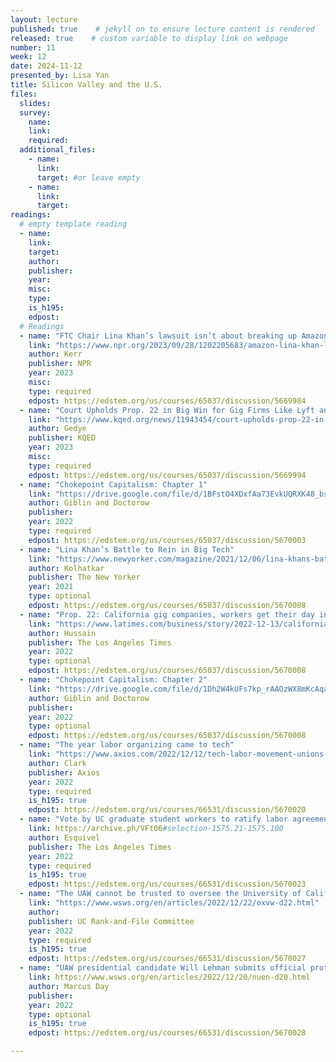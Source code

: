 ```yaml
---
layout: lecture
published: true    # jekyll on to ensure lecture content is rendered
released: true    # custom variable to display link on webpage
number: 11
week: 12
date: 2024-11-12
presented_by: Lisa Yan
title: Silicon Valley and the U.S.
files:
  slides:
  survey:
    name:
    link: 
    required:
  additional_files:
    - name: 
      link: 
      target: #or leave empty
    - name: 
      link: 
      target:
readings:
  # empty template reading 
  - name: 
    link:
    target:
    author:
    publisher: 
    year: 
    misc: 
    type: 
    is_h195: 
    edpost:
  # Readings 
  - name: "FTC Chair Lina Khan’s lawsuit isn’t about breaking up Amazon, for now"
    link: "https://www.npr.org/2023/09/28/1202205683/amazon-lina-khan-lawsuit-monopoly-prices-sellers-shoppers"
    author: Kerr
    publisher: NPR
    year: 2023
    misc: 
    type: required
    edpost: https://edstem.org/us/courses/65037/discussion/5669984
  - name: "Court Upholds Prop. 22 in Big Win for Gig Firms Like Lyft and Uber"
    link: "https://www.kqed.org/news/11943454/court-upholds-prop-22-in-big-win-for-gig-firms-like-lyft-and-uber"
    author: Gedye
    publisher: KQED
    year: 2023
    misc: 
    type: required
    edpost: https://edstem.org/us/courses/65037/discussion/5669994
  - name: "Chokepoint Capitalism: Chapter 1"
    link: "https://drive.google.com/file/d/1BFstO4XDxfAa73EvkUQRXK48_bsp9EtV/view?usp=sharing"
    author: Giblin and Doctorow
    publisher: 
    year: 2022
    type: required
    edpost: https://edstem.org/us/courses/65037/discussion/5670003
  - name: "Lina Khan’s Battle to Rein in Big Tech"
    link: "https://www.newyorker.com/magazine/2021/12/06/lina-khans-battle-to-rein-in-big-tech"
    author: Kolhatkar
    publisher: The New Yorker
    year: 2021
    type: optional
    edpost: https://edstem.org/us/courses/65037/discussion/5670008
  - name: "Prop. 22: California gig companies, workers get their day in appeals court"
    link: "https://www.latimes.com/business/story/2022-12-13/california-prop-22-appeals-court-hearing-weighs-gig-workers-fate"
    author: Hussain
    publisher: The Los Angeles Times
    year: 2022
    type: optional
    edpost: https://edstem.org/us/courses/65037/discussion/5670008
  - name: "Chokepoint Capitalism: Chapter 2"
    link: "https://drive.google.com/file/d/1Dh2W4kUFs7kp_rAAOzWX8mKcAqa7N3AN/view?usp=share_link"
    author: Giblin and Doctorow
    publisher: 
    year: 2022
    type: optional
    edpost: https://edstem.org/us/courses/65037/discussion/5670008
  - name: "The year labor organizing came to tech"
    link: "https://www.axios.com/2022/12/12/tech-labor-movement-unions-2022"
    author: Clark
    publisher: Axios
    year: 2022
    type: required
    is_h195: true
    edpost: https://edstem.org/us/courses/66531/discussion/5670020
  - name: "Vote by UC graduate student workers to ratify labor agreement exposed a sharp divide among campuses"
    link: https://archive.ph/VFt06#selection-1575.21-1575.100
    author: Esquivel
    publisher: The Los Angeles Times
    year: 2022
    type: required
    is_h195: true
    edpost: https://edstem.org/us/courses/66531/discussion/5670023
  - name: "The UAW cannot be trusted to oversee the University of California contract vote!"
    link: "https://www.wsws.org/en/articles/2022/12/22/oxvw-d22.html"
    author: 
    publisher: UC Rank-and-File Committee
    year: 2022
    type: required
    is_h195: true
    edpost: https://edstem.org/us/courses/66531/discussion/5670027
  - name: "UAW presidential candidate Will Lehman submits official protest challenging voter suppression in elections"
    link: https://www.wsws.org/en/articles/2022/12/20/nuen-d20.html
    author: Marcus Day
    publisher: 
    year: 2022
    type: optional
    is_h195: true
    edpost: https://edstem.org/us/courses/66531/discussion/5670028

---
```


<!-- information here --> 


